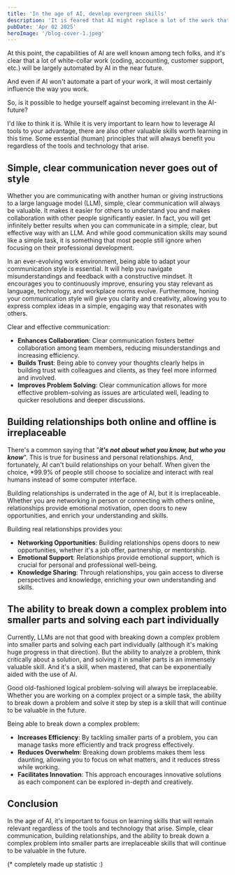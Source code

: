 ```yaml
---
title: 'In the age of AI, develop evergreen skills'
description: 'It is feared that AI might replace a lot of the work that humans do. Is it possible to make yourself irreplaceable in this time?'
pubDate: 'Apr 02 2025'
heroImage: '/blog-cover-1.jpeg'
---
```


At this point, the capabilities of AI are well known among tech folks, and it's clear that a lot of white-collar work (coding, accounting, customer support, etc.) will be largely automated by AI in the near future.

And even if AI won't automate a part of your work, it will most certainly influence the way you work.

So, is it possible to hedge yourself against becoming irrelevant in the AI-future?

I'd like to think it is. While it is very important to learn how to leverage AI tools to your advantage, there are also other valuable skills worth learning in this time. Some essential (human) principles that will always benefit you regardless of the tools and technology that arise.

## Simple, clear communication never goes out of style

Whether you are communicating with another human or giving instructions to a large language model (LLM), simple, clear communication will always be valuable. It makes it easier for others to understand you and makes collaboration with other people significantly easier. In fact, you will get infinitely better results when you can communicate in a simple, clear, but effective way with an LLM. And while good communication skills may sound like a simple task, it is something that most people still ignore when focusing on their professional development.

In an ever-evolving work environment, being able to adapt your communication style is essential. It will help you navigate misunderstandings and feedback with a constructive mindset. It encourages you to continuously improve, ensuring you stay relevant as language, technology, and workplace norms evolve. Furthermore, honing your communication style will give you clarity and creativity, allowing you to express complex ideas in a simple, engaging way that resonates with others.

Clear and effective communication:

- **Enhances Collaboration**: Clear communication fosters better collaboration among team members, reducing misunderstandings and increasing efficiency.
- **Builds Trust**: Being able to convey your thoughts clearly helps in building trust with colleagues and clients, as they feel more informed and involved.
- **Improves Problem Solving**: Clear communication allows for more effective problem-solving as issues are articulated well, leading to quicker resolutions and deeper discussions.

## Building relationships both online and offline is irreplaceable

There's a common saying that "***it's not about what you know, but who you know***". This is true for business and personal relationships. And, fortunately, AI can't build relationships on your behalf. When given the choice, *99.9% of people still choose to socialize and interact with real humans instead of some computer interface.

Building relationships is underrated in the age of AI, but it is irreplaceable. Whether you are networking in person or connecting with others online, relationships provide emotional motivation, open doors to new opportunities, and enrich your understanding and skills.

Building real relationships provides you:

- **Networking Opportunities**: Building relationships opens doors to new opportunities, whether it's a job offer, partnership, or mentorship.
- **Emotional Support**: Relationships provide emotional support, which is crucial for personal and professional well-being.
- **Knowledge Sharing**: Through relationships, you gain access to diverse perspectives and knowledge, enriching your own understanding and skills.

## The ability to break down a complex problem into smaller parts and solving each part individually

Currently, LLMs are not that good with breaking down a complex problem into smaller parts and solving each part individually (although it's making huge progress in that direction). But the ability to analyze a problem, think critically about a solution, and solving it in smaller parts is an immensely valuable skill. And it's a skill, when mastered, that can be exponentially aided with the use of AI.

Good old-fashioned logical problem-solving will always be irreplaceable. Whether you are working on a complex project or a simple task, the ability to break down a problem and solve it step by step is a skill that will continue to be valuable in the future.

Being able to break down a complex problem:

- **Increases Efficiency**: By tackling smaller parts of a problem, you can manage tasks more efficiently and track progress effectively.
- **Reduces Overwhelm**: Breaking down problems makes them less daunting, allowing you to focus on what matters, and it reduces stress while working.
- **Facilitates Innovation**: This approach encourages innovative solutions as each component can be explored in-depth and creatively.

## Conclusion

In the age of AI, it's important to focus on learning skills that will remain relevant regardless of the tools and technology that arise. Simple, clear communication, building relationships, and the ability to break down a complex problem into smaller parts are irreplaceable skills that will continue to be valuable in the future.

(* completely made up statistic :)
